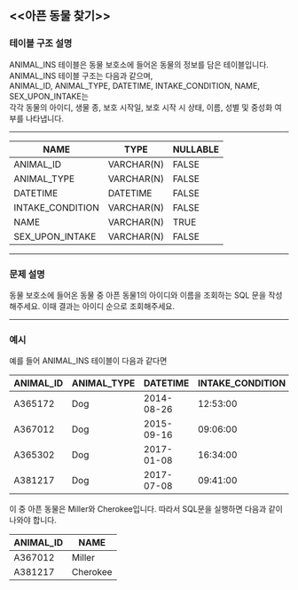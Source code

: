<<아픈 동물 찾기>>
-----

### **테이블 구조 설명**
ANIMAL_INS 테이블은 동물 보호소에 들어온 동물의 정보를 담은 테이블입니다.  
ANIMAL_INS 테이블 구조는 다음과 같으며,  
ANIMAL_ID, ANIMAL_TYPE, DATETIME, INTAKE_CONDITION, NAME, SEX_UPON_INTAKE는  
각각 동물의 아이디, 생물 종, 보호 시작일, 보호 시작 시 상태, 이름, 성별 및 중성화 여부를 나타냅니다.  

---

|NAME|TYPE|NULLABLE|
|------|---|---|
|ANIMAL_ID|VARCHAR(N)|FALSE|
|ANIMAL_TYPE|VARCHAR(N)|FALSE|
|DATETIME|DATETIME|FALSE|
|INTAKE_CONDITION|VARCHAR(N)|FALSE|
|NAME|VARCHAR(N)|TRUE|
|SEX_UPON_INTAKE|VARCHAR(N)|FALSE|

---

### **문제 설명**
동물 보호소에 들어온 동물 중 아픈 동물1의 아이디와 이름을 조회하는 SQL 문을 작성해주세요. 
이때 결과는 아이디 순으로 조회해주세요.

---

### **예시**
예를 들어 ANIMAL_INS 테이블이 다음과 같다면


|ANIMAL_ID|ANIMAL_TYPE|DATETIME|INTAKE_CONDITION|NAME|SEX_UPON_INTAKE|
|------|------|------|------|------|------|
|A365172|Dog|2014-08-26|12:53:00|Normal|Diablo|Neutered|Male|
|A367012|Dog|2015-09-16|09:06:00|Sick|Miller|Neutered|Male|
|A365302|Dog|2017-01-08|16:34:00|Aged|Minnie|Spayed|Female|
|A381217|Dog|2017-07-08|09:41:00|Sick|Cherokee|Neutered|Male|

이 중 아픈 동물은 Miller와 Cherokee입니다. 
따라서 SQL문을 실행하면 다음과 같이 나와야 합니다.

|ANIMAL_ID|NAME|
|------|------|
|A367012|Miller|
|A381217|Cherokee|


